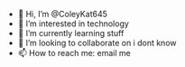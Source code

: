 - 👋 Hi, I’m @ColeyKat645
- 👀 I’m interested in technology
- 🌱 I’m currently learning stuff
- 💞️ I’m looking to collaborate on i dont know
- 📫 How to reach me: email me

<!---
ColeyKat645/ColeyKat645 is a ✨ special ✨ repository because its `README.md` (this file) appears on your GitHub profile.
You can click the Preview link to take a look at your changes.
--->

